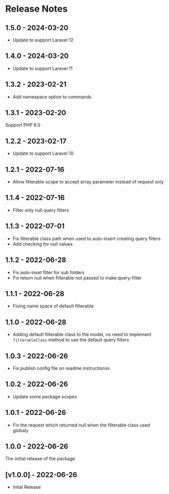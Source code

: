 # Release Notes

## 1.5.0 - 2024-03-20

- Update to support Laravel 12

## 1.4.0 - 2024-03-20

- Update to support Laravel 11

## 1.3.2 - 2023-02-21

- Add namespace option to commands

## 1.3.1 - 2023-02-20

Support PHP 8.0

## 1.2.2 - 2023-02-17

- Update to support Laravel 10

## 1.2.1 - 2022-07-16

- Allow filterable scope to accept array parameter instead of request only

## 1.1.4 - 2022-07-16

- Filter only null query filters

## 1.1.3 - 2022-07-01

- Fix filterable class path when used to auto-insert creating query filters
- Add checking for null values

## 1.1.2 - 2022-06-28

- Fix auto-inset filter for sub folders
- Fix return null when filterable not passed to make:query-filter

## 1.1.1 - 2022-06-28

- Fixing name space of default filterable

## 1.1.0 - 2022-06-28

- Adding default filterable class to the model, no need to implement `filterableClass` method to use the default query filters

## 1.0.3 - 2022-06-26

- Fix publish config file on readme instructionss

## 1.0.2 - 2022-06-26

- Update some package scopes

## 1.0.1 - 2022-06-26

- Fix the request which returned null when the filterable class used globaly

## 1.0.0 - 2022-06-26

The initial release of the package

## [v1.0.0] - 2022-06-26

- Intial Release
